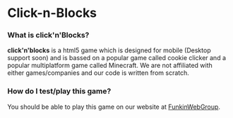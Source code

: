 # **Click-n-Blocks**
### What is **click'n'Blocks**?
**click'n'blocks** is a html5 game which is designed for mobile (Desktop support soon) and is bassed on a popular game called cookie clicker and a popular multiplatform game called Minecraft. We are not affiliated with either games/companies and our code is written from scratch.

### How do I test/play this game?
You should be able to play this game on our website at [FunkinWebGroup](http://funkinwebgroup.cf/).
